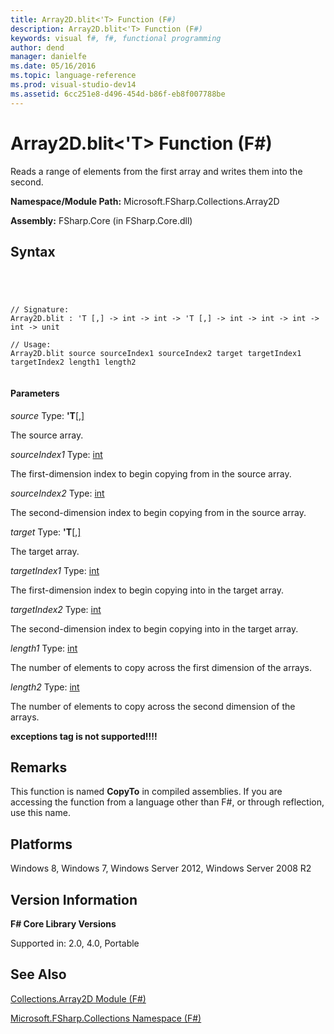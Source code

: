 ```yaml
---
title: Array2D.blit<'T> Function (F#)
description: Array2D.blit<'T> Function (F#)
keywords: visual f#, f#, functional programming
author: dend
manager: danielfe
ms.date: 05/16/2016
ms.topic: language-reference
ms.prod: visual-studio-dev14
ms.assetid: 6cc251e8-d496-454d-b86f-eb8f007788be 
---
```


# Array2D.blit<'T> Function (F#)

Reads a range of elements from the first array and writes them into the second.

**Namespace/Module Path:** Microsoft.FSharp.Collections.Array2D

**Assembly:** FSharp.Core (in FSharp.Core.dll)


## Syntax



```




// Signature:
Array2D.blit : 'T [,] -> int -> int -> 'T [,] -> int -> int -> int -> int -> unit

// Usage:
Array2D.blit source sourceIndex1 sourceIndex2 target targetIndex1 targetIndex2 length1 length2


```





#### Parameters
*source*
Type: **'T**[[,]](http://msdn.microsoft.com/en-us/library/077252f3-e6ce-441c-9d5b-a6030eaef7cd)


The source array.


*sourceIndex1*
Type: [int](http://msdn.microsoft.com/en-us/library/025d5455-3622-4ea5-9573-3ecbd4ee1375)


The first-dimension index to begin copying from in the source array.


*sourceIndex2*
Type: [int](http://msdn.microsoft.com/en-us/library/025d5455-3622-4ea5-9573-3ecbd4ee1375)


The second-dimension index to begin copying from in the source array.


*target*
Type: **'T**[[,]](http://msdn.microsoft.com/en-us/library/077252f3-e6ce-441c-9d5b-a6030eaef7cd)


The target array.


*targetIndex1*
Type: [int](http://msdn.microsoft.com/en-us/library/025d5455-3622-4ea5-9573-3ecbd4ee1375)


The first-dimension index to begin copying into in the target array.


*targetIndex2*
Type: [int](http://msdn.microsoft.com/en-us/library/025d5455-3622-4ea5-9573-3ecbd4ee1375)


The second-dimension index to begin copying into in the target array.


*length1*
Type: [int](http://msdn.microsoft.com/en-us/library/025d5455-3622-4ea5-9573-3ecbd4ee1375)


The number of elements to copy across the first dimension of the arrays.


*length2*
Type: [int](http://msdn.microsoft.com/en-us/library/025d5455-3622-4ea5-9573-3ecbd4ee1375)


The number of elements to copy across the second dimension of the arrays.



**exceptions tag is not supported!!!!**

## Remarks
This function is named **CopyTo** in compiled assemblies. If you are accessing the function from a language other than F#, or through reflection, use this name.


## Platforms
Windows 8, Windows 7, Windows Server 2012, Windows Server 2008 R2


## Version Information
**F# Core Library Versions**

Supported in: 2.0, 4.0, Portable




## See Also
[Collections.Array2D Module &#40;F&#35;&#41;](Collections.Array2D-Module-%5BFSharp%5D.md)

[Microsoft.FSharp.Collections Namespace &#40;F&#35;&#41;](Microsoft.FSharp.Collections-Namespace-%5BFSharp%5D.md)

